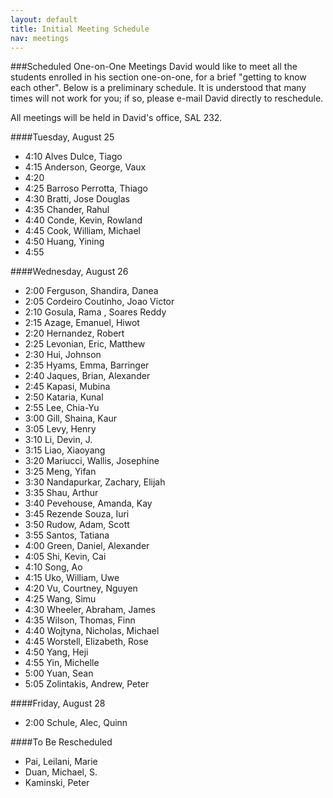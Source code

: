 ```yaml
---
layout: default
title: Initial Meeting Schedule
nav: meetings
---
```


###Scheduled One-on-One Meetings
David would like to meet all the students enrolled in his section one-on-one, for a brief "getting to know each other". Below is a preliminary schedule. It is understood that many times will not work for you; if so, please e-mail David directly to reschedule.

All meetings will be held in David's office, SAL 232.

####Tuesday, August 25

+ 4:10 Alves Dulce, Tiago
+ 4:15 Anderson, George, Vaux
+ 4:20 
+ 4:25 Barroso Perrotta, Thiago
+ 4:30 Bratti, Jose Douglas
+ 4:35 Chander, Rahul
+ 4:40 Conde, Kevin, Rowland
+ 4:45 Cook, William, Michael
+ 4:50 Huang, Yining
+ 4:55 

####Wednesday, August 26
+ 2:00 Ferguson, Shandira, Danea
+ 2:05 Cordeiro Coutinho, Joao Victor
+ 2:10 Gosula, Rama , Soares Reddy
+ 2:15 Azage, Emanuel, Hiwot
+ 2:20 Hernandez, Robert
+ 2:25 Levonian, Eric, Matthew
+ 2:30 Hui, Johnson
+ 2:35 Hyams, Emma, Barringer
+ 2:40 Jaques, Brian, Alexander
+ 2:45 Kapasi, Mubina
+ 2:50 Kataria, Kunal
+ 2:55 Lee, Chia-Yu
+ 3:00 Gill, Shaina, Kaur
+ 3:05 Levy, Henry
+ 3:10 Li, Devin, J.
+ 3:15 Liao, Xiaoyang
+ 3:20 Mariucci, Wallis, Josephine
+ 3:25 Meng, Yifan
+ 3:30 Nandapurkar, Zachary, Elijah
+ 3:35 Shau, Arthur 
+ 3:40 Pevehouse, Amanda, Kay
+ 3:45 Rezende Souza, Iuri
+ 3:50 Rudow, Adam, Scott
+ 3:55 Santos, Tatiana
+ 4:00 Green, Daniel, Alexander
+ 4:05 Shi, Kevin, Cai
+ 4:10 Song, Ao
+ 4:15 Uko, William, Uwe
+ 4:20 Vu, Courtney, Nguyen
+ 4:25 Wang, Simu
+ 4:30 Wheeler, Abraham, James
+ 4:35 Wilson, Thomas, Finn
+ 4:40 Wojtyna, Nicholas, Michael
+ 4:45 Worstell, Elizabeth, Rose
+ 4:50 Yang, Heji
+ 4:55 Yin, Michelle
+ 5:00 Yuan, Sean
+ 5:05 Zolintakis, Andrew, Peter

####Friday, August 28
+ 2:00 Schule, Alec, Quinn

####To Be Rescheduled
+ Pai, Leilani, Marie
+ Duan, Michael, S.
+ Kaminski, Peter
